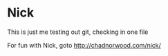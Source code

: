 Nick
==== 

This is just me testing out git, checking in one file

For fun with Nick, goto
http://chadnorwood.com/nick/

